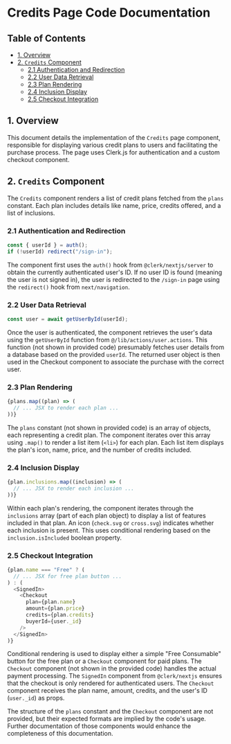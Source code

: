 # Credits Page Code Documentation

## Table of Contents

* [1. Overview](#1-overview)
* [2. `Credits` Component](#2-credits-component)
    * [2.1 Authentication and Redirection](#21-authentication-and-redirection)
    * [2.2 User Data Retrieval](#22-user-data-retrieval)
    * [2.3 Plan Rendering](#23-plan-rendering)
    * [2.4 Inclusion Display](#24-inclusion-display)
    * [2.5 Checkout Integration](#25-checkout-integration)


## 1. Overview

This document details the implementation of the `Credits` page component, responsible for displaying various credit plans to users and facilitating the purchase process.  The page uses Clerk.js for authentication and a custom checkout component.


## 2. `Credits` Component

The `Credits` component renders a list of credit plans fetched from the `plans` constant. Each plan includes details like name, price, credits offered, and a list of inclusions.

### 2.1 Authentication and Redirection

```javascript
const { userId } = auth();
if (!userId) redirect("/sign-in");
```

The component first uses the `auth()` hook from `@clerk/nextjs/server` to obtain the currently authenticated user's ID. If no user ID is found (meaning the user is not signed in), the user is redirected to the `/sign-in` page using the `redirect()` hook from `next/navigation`.


### 2.2 User Data Retrieval

```javascript
const user = await getUserById(userId);
```

Once the user is authenticated, the component retrieves the user's data using the `getUserById` function from `@/lib/actions/user.actions`. This function (not shown in provided code) presumably fetches user details from a database based on the provided `userId`.  The returned user object is then used in the Checkout component to associate the purchase with the correct user.


### 2.3 Plan Rendering

```javascript
{plans.map((plan) => (
  // ... JSX to render each plan ...
))}
```

The `plans` constant (not shown in provided code) is an array of objects, each representing a credit plan. The component iterates over this array using `.map()` to render a list item (`<li>`) for each plan. Each list item displays the plan's icon, name, price, and the number of credits included.


### 2.4 Inclusion Display

```javascript
{plan.inclusions.map((inclusion) => (
  // ... JSX to render each inclusion ...
))}
```

Within each plan's rendering, the component iterates through the `inclusions` array (part of each plan object) to display a list of features included in that plan.  An icon (`check.svg` or `cross.svg`) indicates whether each inclusion is present. This uses conditional rendering based on the `inclusion.isIncluded` boolean property.


### 2.5 Checkout Integration

```javascript
{plan.name === "Free" ? (
  // ... JSX for free plan button ...
) : (
  <SignedIn>
    <Checkout
      plan={plan.name}
      amount={plan.price}
      credits={plan.credits}
      buyerId={user._id}
    />
  </SignedIn>
)}
```

Conditional rendering is used to display either a simple "Free Consumable" button for the free plan or a `Checkout` component for paid plans. The `Checkout` component (not shown in the provided code) handles the actual payment processing.  The `SignedIn` component from `@clerk/nextjs` ensures that the checkout is only rendered for authenticated users.  The `Checkout` component receives the plan name, amount, credits, and the user's ID (`user._id`) as props.


The structure of the `plans` constant and the `Checkout` component are not provided, but their expected formats are implied by the code's usage.  Further documentation of those components would enhance the completeness of this documentation.
